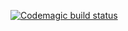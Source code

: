 [![Codemagic build status](https://api.codemagic.io/apps/62cf76ee726fce0ee413dfa9/62cf77c7726fce913d94ef4f/status_badge.svg)](https://codemagic.io/apps/62cf76ee726fce0ee413dfa9/62cf77c7726fce913d94ef4f/latest_build)
